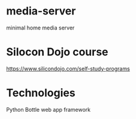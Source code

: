 # media-server
minimal home media server

# Silocon Dojo course
https://www.silicondojo.com/self-study-programs

# Technologies
Python
Bottle web app framework
